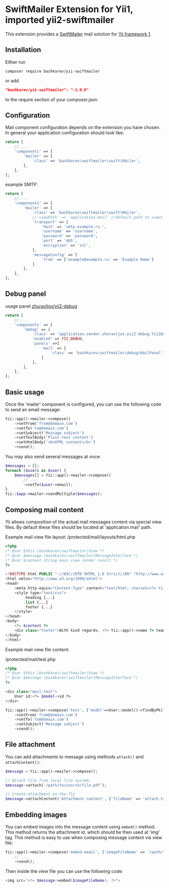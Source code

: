 SwiftMailer Extension for Yii1, imported yii2-swiftmailer
===============================

This extension provides a [SwiftMailer](http://swiftmailer.org/) mail solution for [Yii framework 1](http://www.yiiframework.com).


Installation
------------

Either run

```
composer require bashkarev/yii-swiftmailer
```

or add

```json
"bashkarev/yii-swiftmailer": "~1.0.0"
```

to the require section of your composer.json.


Configuration
-------------

Mail component configuration depends on the extension you have chosen.
In general your application configuration should look like:

```php
return [
    //....
    'components' => [
        'mailer' => [
            'class' => 'bashkarev\swiftmailer\swift\Mailer',
        ],
    ],
];
```
example SMTP:
```php
return [
    //....
    'components' => [
        'mailer' => [
            'class' => 'bashkarev\swiftmailer\swift\Mailer',
            //'viewPath' => 'application.mail' //default path to views
            'transport' => [
                'host' => 'smtp.example.ru.',
                'username' => 'username',
                'password' => 'password',
                'port' => '465',
                'encryption' => 'ssl',
            ],
            'messageConfig' => [
                'from' => ['example@example.ru' => 'Example Name']
            ]
        ],
    ],
];

```

Debug panel
-----
usage panel [zhuravljov/yii2-debug](https://github.com/zhuravljov/yii2-debug)
```php
return [
    //....
    'components' => [
        'debug' => [
            'class' => 'application.vendor.zhuravljov.yii2-debug.Yii2Debug',
            'enabled' => YII_DEBUG,
            'panels' =>[
                'mail' => [
                    'class' => 'bashkarev\swiftmailer\debug\MailPanel'
                ]
            ],
        ],
    ],
];

```


Basic usage
-----------

Once the 'mailer' component is configured, you can use the following code to send an email message:

```php
Yii::app()->mailer->compose()
    ->setFrom('from@domain.com')
    ->setTo('to@domain.com')
    ->setSubject('Message subject')
    ->setTextBody('Plain text content')
    ->setHtmlBody('<b>HTML content</b>')
    ->send();
```
You may also send several messages at once:

```php
$messages = [];
foreach ($users as $user) {
    $messages[] = Yii::app()->mailer->compose()
        // ...
        ->setTo($user->email);
}
Yii::$app->mailer->sendMultiple($messages);
```


Composing mail content
----------------------

Yii allows composition of the actual mail messages content via special view files.
By default these files should be located at 'application.mail' path.

Example mail view file layout:
/protected/mail/layouts/html.php
```php
<?php
/* @var $this \bashkarev\swiftmailer\View */
/* @var $message \bashkarev\swiftmailer\MessageInterface */
/* @var $content string main view render result */
?>

<!DOCTYPE html PUBLIC "-//W3C//DTD XHTML 1.0 Strict//EN" "http://www.w3.org/TR/xhtml1/DTD/xhtml1-strict.dtd">
<html xmlns="http://www.w3.org/1999/xhtml">
<head>
    <meta http-equiv="Content-Type" content="text/html; charset=<?= Yii::app()->charset ?>" />
    <style type="text/css">
        .heading {...}
        .list {...}
        .footer {...}
    </style>
</head>
<body>
    <?= $content ?>
    <div class="footer">With kind regards, <?= Yii::app()->name ?> team</div>
</body>
</html>
```

Example mail view file content:

/protected/mail/test.php
```php
<?php
/* @var $this \bashkarev\swiftmailer\View */
/* @var $message \bashkarev\swiftmailer\MessageInterface */
?>

<div class="mail-test">
    User id:<?= $model->id ?>
</div>
```

```php
Yii::app()->mailer->compose('test', ['model'=>User::model()->findByPk(1)])
    ->setFrom('from@domain.com')
    ->setTo('to@domain.com')
    ->setSubject('Message subject')
    ->send();
```


File attachment
---------------

You can add attachments to message using methods `attach()` and `attachContent()`:

```php
$message = Yii::app()->mailer->compose();

// Attach file from local file system:
$message->attach('/path/to/source/file.pdf');

// Create attachment on-the-fly
$message->attachContent('Attachment content', ['fileName' => 'attach.txt', 'contentType' => 'text/plain']);
```


Embedding images
----------------

You can embed images into the message content using `embed()` method. This method returns the attachment id,
which should be then used at 'img' tag.
This method is easy to use when composing message content via view file:

```php
Yii::app()->mailer->compose('embed-email', ['imageFileName' => '/path/to/image.jpg'])
    // ...
    ->send();
```

Then inside the view file you can use the following code:

```php
<img src="<?= $message->embed($imageFileName); ?>">
```